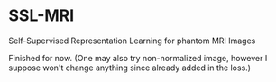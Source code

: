 # SSL-MRI
Self-Supervised Representation Learning for phantom MRI Images

Finished for now. (One may also try non-normalized image, however I suppose won't change anything since already added in the loss.)
